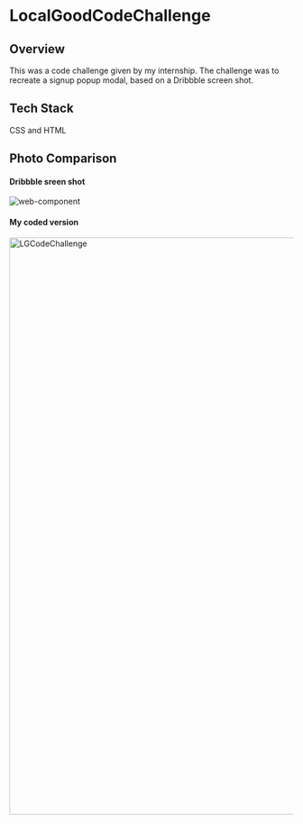 # LocalGoodCodeChallenge

## Overview
This was a code challenge given by my internship. The challenge was to recreate a signup popup modal, based on a Dribbble screen shot.

## Tech Stack
CSS and HTML 

## Photo Comparison
#### Dribbble sreen shot
![web-component](https://user-images.githubusercontent.com/99150447/215349571-5f43c879-981b-444b-aecb-317b8f144ebe.png)
#### My coded version
<img width="1024" alt="LGCodeChallenge" src="https://user-images.githubusercontent.com/99150447/215349647-dd243f4c-45a1-486f-8e6f-15f13ebdd115.png">
